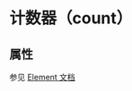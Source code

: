 # 计数器（count）

<vuep  template="#count-example"></vuep>

<script v-pre type="text/x-template" id="count-example">
<template>
  <vue-fa-form :form-item="formItems"
               :get-form-data="getFormData"
               @submit="submit" />
</template>

<script>
export default {
  data() {
    return {
      formItems: [
        {
          label: '数字',
          key: 'number',
          type: 'count',
          meta: {
            min: 0,
            max: 10,
            step: 2
          },
          rules: [
            {
              required: true,
              trigger: 'blur',
              message: '数字必填'
            }
          ]
        }
      ],
      getFormData: () => ({
        number: ''
      })
    }
  },
  methods: {
    submit(data) {
      console.log(data)
    }
  }
}
</script>
</script>

## 属性

参见 [Element 文档](https://element.eleme.cn/#/zh-CN/component/input-number)

